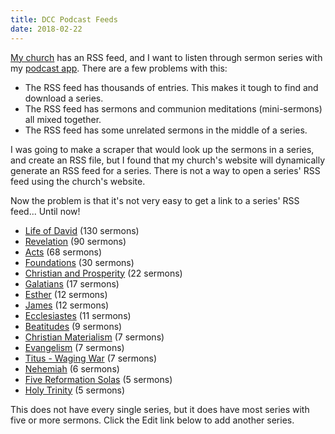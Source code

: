 ```yaml
---
title: DCC Podcast Feeds
date: 2018-02-22
---
```


[My church](http://www.dominioncovenantchurch.com) has an RSS feed, and I want to listen through sermon series with my [podcast app](./android-podcast-apps-review). There are a few problems with this:

- The RSS feed has thousands of entries. This makes it tough to find and download a series.
- The RSS feed has sermons and communion meditations (mini-sermons) all mixed together.
- The RSS feed has some unrelated sermons in the middle of a series.

I was going to make a scraper that would look up the sermons in a series, and create an RSS file, but I found that my church's website will dynamically generate an RSS feed for a series. There is not a way to open a series' RSS feed using the church's website.

Now the problem is that it's not very easy to get a link to a series' RSS feed... Until now!

- [Life of David](            http://www.dominioncovenantchurch.com/?podcast&series=12 ) (130 sermons)
- [Revelation](               http://www.dominioncovenantchurch.com/?podcast&series=36 ) (90 sermons)
- [Acts](                     http://www.dominioncovenantchurch.com/?podcast&series=9  ) (68 sermons)
- [Foundations](              http://www.dominioncovenantchurch.com/?podcast&series=48 ) (30 sermons)
- [Christian and Prosperity]( http://www.dominioncovenantchurch.com/?podcast&series=49 ) (22 sermons)
- [Galatians](                http://www.dominioncovenantchurch.com/?podcast&series=10 ) (17 sermons)
- [Esther](                   http://www.dominioncovenantchurch.com/?podcast&series=47 ) (12 sermons)
- [James](                    http://www.dominioncovenantchurch.com/?podcast&series=46 ) (12 sermons)
- [Ecclesiastes](             http://www.dominioncovenantchurch.com/?podcast&series=28 ) (11 sermons)
- [Beatitudes](               http://www.dominioncovenantchurch.com/?podcast&series=4  ) (9 sermons)
- [Christian Materialism](    http://www.dominioncovenantchurch.com/?podcast&series=17 ) (7 sermons)
- [Evangelism](               http://www.dominioncovenantchurch.com/?podcast&series=6  ) (7 sermons)
- [Titus - Waging War](       http://www.dominioncovenantchurch.com/?podcast&series=56 ) (7 sermons)
- [Nehemiah](                 http://www.dominioncovenantchurch.com/?podcast&series=58 ) (6 sermons)
- [Five Reformation Solas](   http://www.dominioncovenantchurch.com/?podcast&series=32 ) (5 sermons)
- [Holy Trinity](             http://www.dominioncovenantchurch.com/?podcast&series=45 ) (5 sermons)

This does not have every single series, but it does have most series with five or more sermons. Click the Edit link below to add another series.
